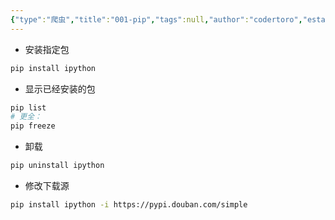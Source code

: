 ```yaml
---
{"type":"爬虫","title":"001-pip","tags":null,"author":"codertoro","establish":"2025-05-23","update":"2025/05/23 09:19","dg-publish":true,"permalink":"/Projects/09-爬虫/001-pip/","dgPassFrontmatter":true,"created":"2025-05-23T09:19:20.487+08:00","updated":"2025-05-23T09:33:35.118+08:00"}
---
```


- 安装指定包
```bash
pip install ipython
```

- 显示已经安装的包
```bash
pip list
# 更全：
pip freeze
```

- 卸载
```bash
pip uninstall ipython
```

- 修改下载源
```bash
pip install ipython -i https://pypi.douban.com/simple
```
